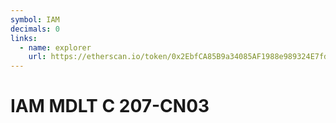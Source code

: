 ```yaml
---
symbol: IAM
decimals: 0
links:
  - name: explorer
    url: https://etherscan.io/token/0x2EbfCA85B9a34085AF1988e989324E7fdb8A6d19
---
```


# IAM MDLT C 207-CN03
